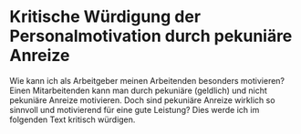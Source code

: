 # Kritische Würdigung der Personalmotivation durch pekuniäre Anreize 

Wie kann ich als Arbeitgeber meinen Arbeitenden besonders motivieren? Einen Mitarbeitenden kann man durch pekuniäre (geldlich) und nicht pekuniäre Anreize motivieren. Doch sind pekuniäre Anreize wirklich so sinnvoll und motivierend für eine gute Leistung? Dies werde ich im folgenden Text kritisch würdigen.
